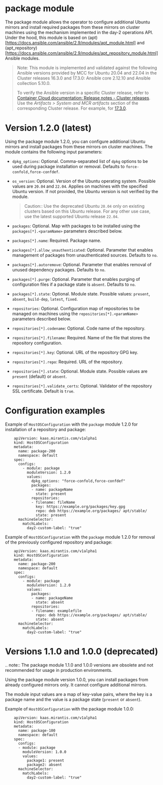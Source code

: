 # package module

The package module allows the operator to configure additional Ubuntu mirrors and install required packages from these mirrors
on cluster machines using the mechanism implemented in the day-2 operations API. Under the hood, this module is based on
(apt)[https://docs.ansible.com/ansible/2.9/modules/apt_module.html] and
(apt_repository)[https://docs.ansible.com/ansible/2.9/modules/apt_repository_module.html] Ansible modules.

> Note: This module is implemented and validated against the following Ansible versions provided by MCC for Ubuntu 20.04 and 22.04
> in the Cluster releases 16.3.0 and 17.3.0: Ansible core 2.12.10 and Ansible collection 5.10.0.
>
> To verify the Ansible version in a specific Cluster release, refer to
> [Container Cloud documentation: Release notes - Cluster releases](https://docs.mirantis.com/container-cloud/latest/release-notes/cluster-releases.html).
> Use the *Artifacts > System and MCR artifacts* section of the corresponding Cluster release. For example, for
> [17.3.0](https://docs.mirantis.com/container-cloud/latest/release-notes/cluster-releases/17-x/17-3-x/17-3-0/17-3-0-artifacts.html#system-and-mcr-artifacts).

# Version 1.2.0 (latest)

Using the package module 1.2.0, you can configure additional Ubuntu mirrors and install packages from these mirrors on cluster machines.
The module contains the following input parameters:

- `dpkg_options`: Optional. Comma-separated list of `dpkg` options to be used during package installation or removal. Defaults to `force-confold,force-confdef`.
- `os_version`: Optional. Version of the Ubuntu operating system. Possible values are `20.04` and `22.04`. Applies on machines with the specified Ubuntu version.
  If not provided, the Ubuntu version is not verified by the module.

   > Caution:: Use the deprecated Ubuntu `20.04` only on existing clusters based on this Ubuntu release.
   > For any other use case, use the latest supported Ubuntu release `22.04`.

- `packages`: Optional. Map with packages to be installed using the `packages[*].<paramName>` parameters described below.
- `packages[*].name`: Required. Package name.
- `packages[*].allow_unauthenticated`: Optional. Parameter that enables management of packages from unauthenticated sources. Defaults to `no`.
- `packages[*].autoremove`: Optional. Parameter that enables removal of unused dependency packages. Defaults to `no`.
- `packages[*].purge`: Optional. Parameter that enables purging of configuration files if a package state is `absent`. Defaults to `no`.
- `packages[*].state`: Optional. Module state. Possible values: `present`, `absent`, `build-dep`, `latest`, `fixed`.
- `repositories`: Optional. Configuration map of repositories to be managed on machines using the `repositories[*].<paramName>` parameters described below.
- `repositories[*].codename`: Optional. Code name of the repository.
- `repositories[*].filename`: Required. Name of the file that stores the repository configuration.
- `repositories[*].key`: Optional. URL of the repository GPG key.
- `repositories[*].repo`: Required. URL of the repository.
- `repositories[*].state`: Optional. Module state. Possible values are `present` (default) or `absent`.
- `repositories[*].validate_certs`: Optional. Validator of the repository SSL certificate. Default is `true`.

# Configuration examples

Example of `HostOSConfiguration` with the `package` module 1.2.0 for installation of a repository and package:

```
    apiVersion: kaas.mirantis.com/v1alpha1
    kind: HostOSConfiguration
    metadata:
      name: package-200
      namespace: default
    spec:
      configs:
        - module: package
          moduleVersion: 1.2.0
          values:
            dpkg_options: "force-confold,force-confdef"
            packages:
            - name: packageName
              state: present
            repositories:
            - filename: fileName
              key: https://example.org/packages/key.gpg
              repo: deb https://example.org/packages/ apt/stable/
              state: present
      machineSelector:
        matchLabels:
          day2-custom-label: "true"
```

Example of `HostOSConfiguration` with the `package` module 1.2.0 for removal of the previously configured repository and package:

```
    apiVersion: kaas.mirantis.com/v1alpha1
    kind: HostOSConfiguration
    metadata:
      name: package-200
      namespace: default
    spec:
      configs:
        - module: package
          moduleVersion: 1.2.0
          values:
            packages:
            - name: packageName
              state: absent
            repositories:
            - filename: examplefile
              repo: deb https://example.org/packages/ apt/stable/
              state: absent
      machineSelector:
        matchLabels:
          day2-custom-label: "true"
```

# Versions 1.1.0 and 1.0.0 (deprecated)

.. note:: The package module 1.1.0 and 1.0.0 versions are obsolete and not recommended for usage in production environments.

Using the package module version 1.0.0, you can install packages from already configured mirrors only. It cannot configure additional mirrors.

The module input values are a map of key-value pairs, where the key is a package name and the value is a package state (`present` or `absent`).

Example of `HostOSConfiguration` with the package module 1.0.0:

```
    apiVersion: kaas.mirantis.com/v1alpha1
    kind: HostOSConfiguration
    metadata:
      name: package-100
      namespace: default
    spec:
      configs:
      - module: package
        moduleVersion: 1.0.0
        values:
          package1: present
          package2: absent
      machineSelector:
        matchLabels:
          day2-custom-label: "true"
```
